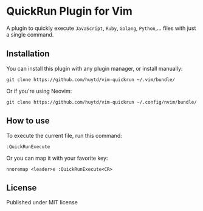 # QuickRun Plugin for Vim

A plugin to quickly execute `JavaScript`, `Ruby`, `Golang`, `Python`,... files with just a single command.

## Installation

You can install this plugin with any plugin manager, or install manually:

```
git clone https://github.com/huytd/vim-quickrun ~/.vim/bundle/
```

Or if you're using Neovim:

```
git clone https://github.com/huytd/vim-quickrun ~/.config/nvim/bundle/
```

## How to use

To execute the current file, run this command:

```
:QuickRunExecute
```

Or you can map it with your favorite key:

```
nnoremap <leader>e :QuickRunExecute<CR>
```

## License

Published under MIT license
